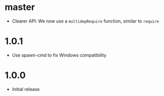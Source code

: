 # master

* Clearer API: We now use a `multidepRequire` function, similar to `require`

# 1.0.1

* Use spawn-cmd to fix Windows compatibility

# 1.0.0

* Initial release
